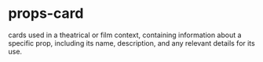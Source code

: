 # props-card
cards used in a theatrical or film context, containing information about a specific prop, including its name, description, and any relevant details for its use. 
